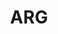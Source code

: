 ---
title: ARG
crosslinks:
- Petscop
- gamedetectives
- rickandmorty
- thenext
- NightMind
- gunters_lounge
- lot2046
- nosleep
- england
- oldroot
- limetown
- readyplayerone
- eckvanet
- audiodrama
- westworld
- maou
- SzechuanSauceSeekers
- UnresolvedMysteries
- puzzles
- gaming
---